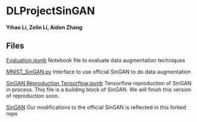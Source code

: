 # DLProjectSinGAN

**Yihao Li, Zelin Li, Aiden Zhang**

## Files

[Evaluation.ipynb](https://github.com/codeconomics/DLProjectSinGAN/blob/master/ResNet.ipynb) Notebook file to evaluate data augmentation techniques 

[MNIST_SinGAN.py](https://github.com/codeconomics/DLProjectSinGAN/blob/master/MNIST_SinGAN.py) Interface to use official SinGAN to do data augmentation

[SinGAN Reproduction Tensorflow.ipynb](https://github.com/codeconomics/DLProjectSinGAN/blob/master/SinGAN%20Reproduction%20Tensorflow.ipynb) Tensorflow reproduction of SinGAN in process. This file is a building block of SinGAN. We will finish this version of reproduction soon.

[SinGAN](https://github.com/codeconomics/SinGAN) Our modifications to the official SinGAN is reflected in this forked repo

